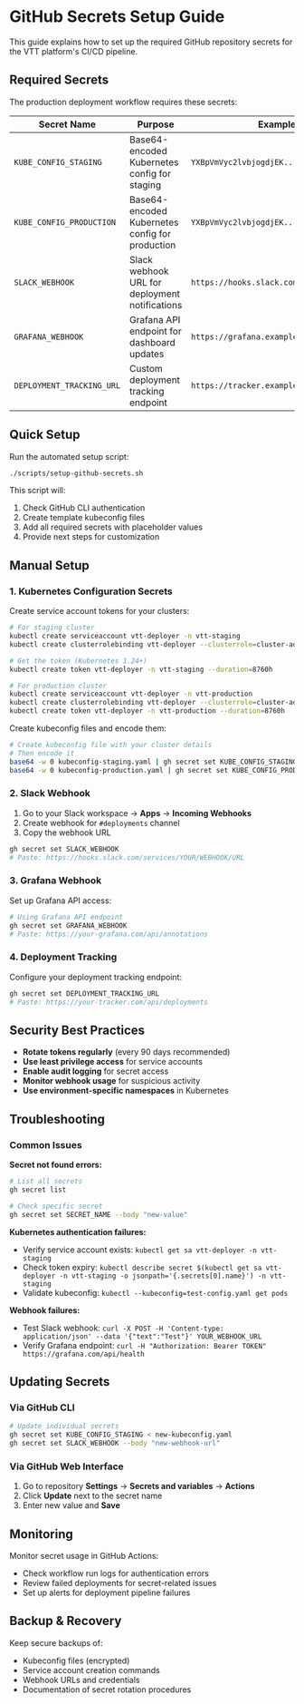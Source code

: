 # GitHub Secrets Setup Guide

This guide explains how to set up the required GitHub repository secrets for the VTT platform's CI/CD pipeline.

## Required Secrets

The production deployment workflow requires these secrets:

| Secret Name | Purpose | Example Value |
|-------------|---------|---------------|
| `KUBE_CONFIG_STAGING` | Base64-encoded Kubernetes config for staging | `YXBpVmVyc2lvbjogdjEK...` |
| `KUBE_CONFIG_PRODUCTION` | Base64-encoded Kubernetes config for production | `YXBpVmVyc2lvbjogdjEK...` |
| `SLACK_WEBHOOK` | Slack webhook URL for deployment notifications | `https://hooks.slack.com/services/...` |
| `GRAFANA_WEBHOOK` | Grafana API endpoint for dashboard updates | `https://grafana.example.com/api/annotations` |
| `DEPLOYMENT_TRACKING_URL` | Custom deployment tracking endpoint | `https://tracker.example.com/api/deployments` |

## Quick Setup

Run the automated setup script:

```bash
./scripts/setup-github-secrets.sh
```

This script will:
1. Check GitHub CLI authentication
2. Create template kubeconfig files 
3. Add all required secrets with placeholder values
4. Provide next steps for customization

## Manual Setup

### 1. Kubernetes Configuration Secrets

Create service account tokens for your clusters:

```bash
# For staging cluster
kubectl create serviceaccount vtt-deployer -n vtt-staging
kubectl create clusterrolebinding vtt-deployer --clusterrole=cluster-admin --serviceaccount=vtt-staging:vtt-deployer

# Get the token (Kubernetes 1.24+)
kubectl create token vtt-deployer -n vtt-staging --duration=8760h

# For production cluster  
kubectl create serviceaccount vtt-deployer -n vtt-production
kubectl create clusterrolebinding vtt-deployer --clusterrole=cluster-admin --serviceaccount=vtt-production:vtt-deployer
kubectl create token vtt-deployer -n vtt-production --duration=8760h
```

Create kubeconfig files and encode them:

```bash
# Create kubeconfig file with your cluster details
# Then encode it
base64 -w 0 kubeconfig-staging.yaml | gh secret set KUBE_CONFIG_STAGING
base64 -w 0 kubeconfig-production.yaml | gh secret set KUBE_CONFIG_PRODUCTION
```

### 2. Slack Webhook

1. Go to your Slack workspace → **Apps** → **Incoming Webhooks**
2. Create webhook for `#deployments` channel
3. Copy the webhook URL

```bash
gh secret set SLACK_WEBHOOK
# Paste: https://hooks.slack.com/services/YOUR/WEBHOOK/URL
```

### 3. Grafana Webhook

Set up Grafana API access:

```bash
# Using Grafana API endpoint
gh secret set GRAFANA_WEBHOOK
# Paste: https://your-grafana.com/api/annotations
```

### 4. Deployment Tracking

Configure your deployment tracking endpoint:

```bash
gh secret set DEPLOYMENT_TRACKING_URL  
# Paste: https://your-tracker.com/api/deployments
```

## Security Best Practices

- **Rotate tokens regularly** (every 90 days recommended)
- **Use least privilege access** for service accounts
- **Enable audit logging** for secret access
- **Monitor webhook usage** for suspicious activity
- **Use environment-specific namespaces** in Kubernetes

## Troubleshooting

### Common Issues

**Secret not found errors:**
```bash
# List all secrets
gh secret list

# Check specific secret
gh secret set SECRET_NAME --body "new-value"
```

**Kubernetes authentication failures:**
- Verify service account exists: `kubectl get sa vtt-deployer -n vtt-staging`
- Check token expiry: `kubectl describe secret $(kubectl get sa vtt-deployer -n vtt-staging -o jsonpath='{.secrets[0].name}') -n vtt-staging`
- Validate kubeconfig: `kubectl --kubeconfig=test-config.yaml get pods`

**Webhook failures:**
- Test Slack webhook: `curl -X POST -H 'Content-type: application/json' --data '{"text":"Test"}' YOUR_WEBHOOK_URL`
- Verify Grafana endpoint: `curl -H "Authorization: Bearer TOKEN" https://grafana.com/api/health`

## Updating Secrets

### Via GitHub CLI
```bash
# Update individual secrets
gh secret set KUBE_CONFIG_STAGING < new-kubeconfig.yaml
gh secret set SLACK_WEBHOOK --body "new-webhook-url"
```

### Via GitHub Web Interface
1. Go to repository **Settings** → **Secrets and variables** → **Actions**
2. Click **Update** next to the secret name
3. Enter new value and **Save**

## Monitoring

Monitor secret usage in GitHub Actions:
- Check workflow run logs for authentication errors
- Review failed deployments for secret-related issues
- Set up alerts for deployment pipeline failures

## Backup & Recovery

Keep secure backups of:
- Kubeconfig files (encrypted)
- Service account creation commands
- Webhook URLs and credentials
- Documentation of secret rotation procedures
